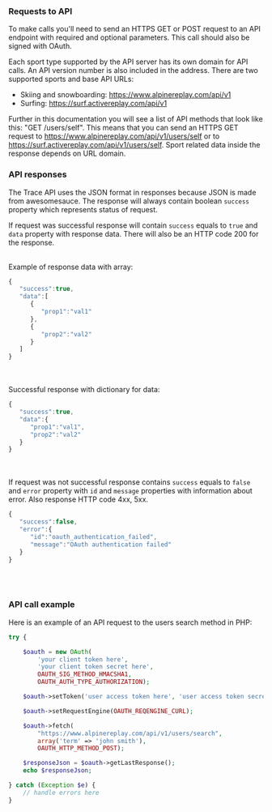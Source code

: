 ### Requests to API

To make calls you'll need to send an HTTPS GET or POST request to an API endpoint with required and optional parameters.
This call should also be signed with OAuth.

Each sport type supported by the API server has its own domain for API calls. An API version number is also included in
the address. There are two supported sports and base API URLs:

* Skiing and snowboarding: https://www.alpinereplay.com/api/v1
* Surfing: https://surf.activereplay.com/api/v1

Further in this documentation you will see a list of API methods that look like this: "GET /users/self". This means
that you can send an HTTPS GET request to https://www.alpinereplay.com/api/v1/users/self or to
https://surf.activereplay.com/api/v1/users/self. Sport related data inside the response depends on URL domain.

### API responses

The Trace API uses the JSON format in responses because JSON is made from awesomesauce.
The response will always contain boolean `success` property which represents status of request.

If request was successful response will contain `success` equals to `true` and `data` property with response data.
There will also be an HTTP code 200 for the response.<br /><br />

Example of response data with array:
```javascript
{
   "success":true,
   "data":[
      {
         "prop1":"val1"
      },
      {
         "prop2":"val2"
      }
   ]
}
```

<br /><br />
Successful response with dictionary for data:
```javascript
{
   "success":true,
   "data":{
      "prop1":"val1",
      "prop2":"val2"
   }
}
```

<br /><br />
If request was not successful response contains `success` equals to `false` and `error` property with `id` and `message`
properties with information about error. Also response HTTP code 4xx, 5xx.
```javascript
{
   "success":false,
   "error":{
      "id":"oauth_authentication_failed",
      "message":"OAuth authentication failed"
   }
}
```
<br /><br />

### API call example

Here is an example of an API request to the users search method in PHP:
```php
try {

    $oauth = new OAuth(
        'your client token here',
        'your client token secret here',
        OAUTH_SIG_METHOD_HMACSHA1,
        OAUTH_AUTH_TYPE_AUTHORIZATION);

    $oauth->setToken('user access token here', 'user access token secret here');

    $oauth->setRequestEngine(OAUTH_REQENGINE_CURL);

    $oauth->fetch(
        "https://www.alpinereplay.com/api/v1/users/search",
        array('term' => 'john smith'),
        OAUTH_HTTP_METHOD_POST);

    $responseJson = $oauth->getLastResponse();
    echo $responseJson;

} catch (Exception $e) {
    // handle errors here
}
```

